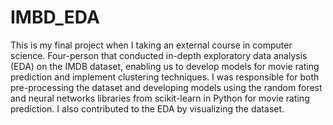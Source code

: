 # IMBD_EDA
This is my final project  when  I taking an external course in computer science. Four-person that conducted in-depth exploratory data analysis (EDA) on the IMDB dataset, enabling us to develop models for movie rating prediction and implement clustering techniques. I was responsible for both pre-processing the dataset and developing models using the random forest and neural networks libraries from scikit-learn in Python for movie rating prediction. I also contributed to the EDA by visualizing the dataset.
